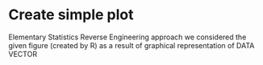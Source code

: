 # Create simple plot
Elementary Statistics
Reverse Engineering approach we considered the given figure (created by R) as a result of graphical representation of DATA VECTOR
